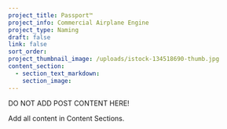 ```yaml
---
project_title: Passport™
project_info: Commercial Airplane Engine
project_type: Naming
draft: false
link: false
sort_order:
project_thumbnail_image: /uploads/istock-134518690-thumb.jpg
content_section:
  - section_text_markdown:
    section_image:
---
```



DO NOT ADD POST CONTENT HERE!

Add all content in Content Sections.